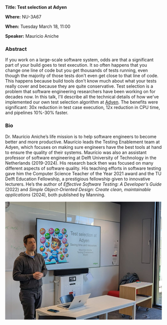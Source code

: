 
**Title: Test selection at Adyen**

**Where:** NU-3A67

**When:** Tuesday March 18, 11:00

**Speaker:** Mauricio Aniche

### Abstract
If you work on a large-scale software system, odds are that a significant part of your build goes to test execution. It so often happens that you change one line of code but you get thousands of tests running, even though the majority of those tests don't even get close to that line of code. This happens because build tools don't know much about what your tests really cover and because they are quite conservative. Test selection is a problem that software engineering researchers have been working on for decades now. In this talk, I'll describe all the technical details of how we've implemented our own test selection algorithm at [Adyen](https://www.adyen.com/knowledge-hub/test-selection-at-adyen). The benefits were significant: 30x reduction in test case execution, 12x reduction in CPU time, and pipelines 10%-30% faster.

### Bio
Dr. Maurício Aniche’s life mission is to help software engineers to become better and more productive. Maurício leads the Testing Enablement team at Adyen, which focuses on making sure engineers have the best tools at hand to ensure the quality of their systems. Maurício was also an assistant professor of software engineering at Delft University of Technology in the Netherlands (2019-2024). His research back then was focused on many different aspects of software quality. His teaching efforts in software testing gave him the Computer Science Teacher of the Year 2021 award and the TU Delft Education Fellowship, a prestigious fellowship given to innovative lecturers. He’s the author of *Effective Software Testing: A Developer’s Guide* (2022) and *Simple Object-Oriented Design: Create clean, maintainable applications* (2024), both published by Manning.

![img](/assets/img/Mauricio.jpg)
